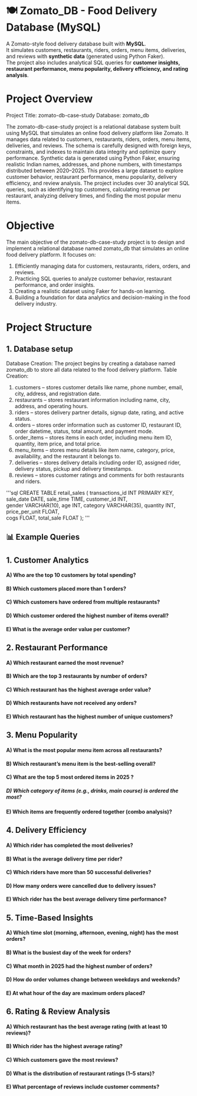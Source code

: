 # 🍽️ Zomato_DB - Food Delivery Database (MySQL)
A Zomato-style food delivery database built with **MySQL**.  
It simulates customers, restaurants, riders, orders, menu items, deliveries, and reviews with **synthetic data** (generated using Python Faker).  
The project also includes analytical SQL queries for **customer insights, restaurant performance, menu popularity, delivery efficiency, and rating analysis**.

# Project Overview
Project Title: zomato-db-case-study
Database: zomato_db

The zomato-db-case-study project is a relational database system built using MySQL that simulates an online food delivery platform like Zomato.
It manages data related to customers, restaurants, riders, orders, menu items, deliveries, and reviews.
The schema is carefully designed with foreign keys, constraints, and indexes to maintain data integrity and optimize query performance.
Synthetic data is generated using Python Faker, ensuring realistic Indian names, addresses, and phone numbers, with timestamps distributed between 2020–2025.
This provides a large dataset to explore customer behavior, restaurant performance, menu popularity, delivery efficiency, and review analysis.
The project includes over 30 analytical SQL queries, such as identifying top customers, calculating revenue per restaurant, analyzing delivery times, and finding the most popular menu items.

# Objective
The main objective of the zomato-db-case-study project is to design and implement a relational database named zomato_db that simulates an online food delivery platform.
It focuses on:
1. Efficiently managing data for customers, restaurants, riders, orders, and reviews.
2. Practicing SQL queries to analyze customer behavior, restaurant performance, and order insights.
3. Creating a realistic dataset using Faker for hands-on learning.
4. Building a foundation for data analytics and decision-making in the food delivery industry.

# Project Structure
## 1. Database setup
Database Creation:
The project begins by creating a database named zomato_db to store all data related to the food delivery platform.
Table Creation:
1. customers – stores customer details like name, phone number, email, city, address, and registration date.
2. restaurants – stores restaurant information including name, city, address, and operating hours.
3. riders – stores delivery partner details, signup date, rating, and active status.
4. orders – stores order information such as customer ID, restaurant ID, order datetime, status, total amount, and payment mode.
5. order_items – stores items in each order, including menu item ID, quantity, item price, and total price.
6. menu_items – stores menu details like item name, category, price, availability, and the restaurant it belongs to.
7. deliveries – stores delivery details including order ID, assigned rider, delivery status, pickup and delivery timestamps.
8. reviews – stores customer ratings and comments for both restaurants and riders.

'''sql
CREATE TABLE retail_sales
(
    transactions_id INT PRIMARY KEY,
    sale_date DATE,	
    sale_time TIME,
    customer_id INT,	
    gender VARCHAR(10),
    age INT,
    category VARCHAR(35),
    quantity INT,
    price_per_unit FLOAT,	
    cogs FLOAT,
    total_sale FLOAT
);
'''


## 📊 Example Queries
## 1. Customer Analytics
#### A) Who are the top 10 customers by total spending?
#### B) Which customers placed more than 1 orders?
#### C) Which customers have ordered from multiple restaurants?
#### D) Which customer ordered the highest number of items overall?
#### E) What is the average order value per customer?

## 2. Restaurant Performance
#### A) Which restaurant earned the most revenue?
#### B) Which are the top 3 restaurants by number of orders?
#### C) Which restaurant has the highest average order value?
#### D) Which restaurants have not received any orders?
#### E) Which restaurant has the highest number of unique customers?

## 3. Menu Popularity
#### A) What is the most popular menu item across all restaurants?
#### B) Which restaurant’s menu item is the best-selling overall?
#### C) What are the top 5 most ordered items in 2025 ?
##### D) Which category of items (e.g., drinks, main course) is ordered the most?
#### E) Which items are frequently ordered together (combo analysis)?

## 4. Delivery Efficiency
#### A) Which rider has completed the most deliveries?
#### B) What is the average delivery time per rider?
#### C) Which riders have more than 50 successful deliveries?
#### D) How many orders were cancelled due to delivery issues?
#### E) Which rider has the best average delivery time performance?

## 5. Time-Based Insights
#### A) Which time slot (morning, afternoon, evening, night) has the most orders?
#### B) What is the busiest day of the week for orders?
#### C) What month in 2025 had the highest number of orders?
#### D) How do order volumes change between weekdays and weekends?
#### E) At what hour of the day are maximum orders placed?

## 6. Rating & Review Analysis
#### A)  Which restaurant has the best average rating (with at least 10 reviews)?
#### B) Which rider has the highest average rating?
#### C) Which customers gave the most reviews?
#### D) What is the distribution of restaurant ratings (1–5 stars)?
#### E) What percentage of reviews include customer comments?



